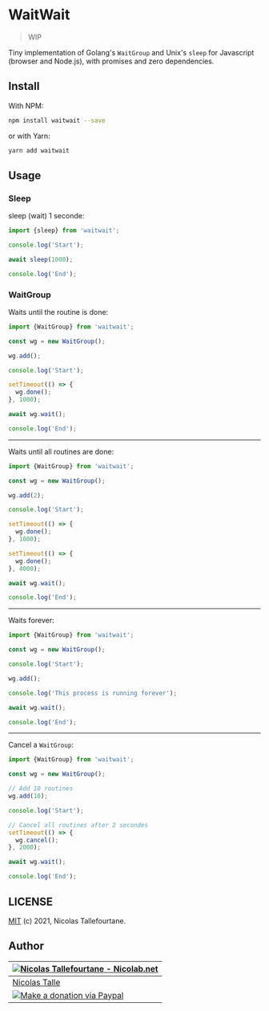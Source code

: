 # WaitWait

> WIP

Tiny implementation of Golang's `WaitGroup` and Unix's `sleep` for Javascript (browser and Node.js), with promises and zero dependencies.

## Install

With NPM:

```sh
npm install waitwait --save
```

or with Yarn:

```sh
yarn add waitwait
```

## Usage

### Sleep

sleep (wait) 1 seconde:

```js
import {sleep} from 'waitwait';

console.log('Start');

await sleep(1000);

console.log('End');
```

### WaitGroup

Waits until the routine is done:

```js
import {WaitGroup} from 'waitwait';

const wg = new WaitGroup();

wg.add();

console.log('Start');

setTimeout(() => {
  wg.done();
}, 1000);

await wg.wait();

console.log('End');
```

---

Waits until all routines are done:

```js
import {WaitGroup} from 'waitwait';

const wg = new WaitGroup();

wg.add(2);

console.log('Start');

setTimeout(() => {
  wg.done();
}, 1000);

setTimeout(() => {
  wg.done();
}, 4000);

await wg.wait();

console.log('End');
```

---

Waits forever:

```js
import {WaitGroup} from 'waitwait';

const wg = new WaitGroup();

console.log('Start');

wg.add();

console.log('This process is running forever');

await wg.wait();

console.log('End');
```

---

Cancel a `WaitGroup`:

```js
import {WaitGroup} from 'waitwait';

const wg = new WaitGroup();

// Add 10 routines
wg.add(10);

console.log('Start');

// Cancel all routines after 2 secondes
setTimeout(() => {
  wg.cancel();
}, 2000);

await wg.wait();

console.log('End');
```

## LICENSE

[MIT](https://github.com/Nicolab/waitwait/blob/master/LICENSE) (c) 2021, Nicolas Tallefourtane.

## Author

| [![Nicolas Tallefourtane - Nicolab.net](https://www.gravatar.com/avatar/d7dd0f4769f3aa48a3ecb308f0b457fc?s=64)](https://nicolab.net) |
|---|
| [Nicolas Talle](https://nicolab.net) |
| [![Make a donation via Paypal](https://www.paypalobjects.com/en_US/i/btn/btn_donate_SM.gif)](https://www.paypal.com/cgi-bin/webscr?cmd=_s-xclick&hosted_button_id=PGRH4ZXP36GUC) |

